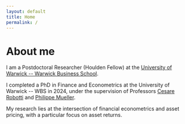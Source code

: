 ```yaml
---
layout: default
title: Home
permalink: /
---
```

# About me

I am a Postdoctoral Researcher (Houlden Fellow) at the [University of Warwick -- Warwick Business School](http://wbs.ac.uk/).

I completed a PhD in Finance and Econometrics at the University of Warwick -- WBS in 2024, under the supervision of Professors [Cesare Robotti](https://cesarerobotti.com) and [Philippe Mueller](https://www.wbs.ac.uk/about/person/philippe-mueller/).

My research lies at the intersection of financial econometrics and asset pricing, with a particular focus on asset returns.
